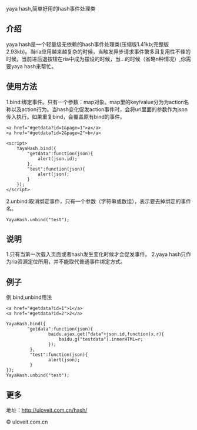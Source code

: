yaya hash,简单好用的hash事件处理类


## 介绍

yaya hash是一个轻量级无依赖的hash事件处理类(压缩版1.41kb;完整版2.93kb)。当ria应用越来越复杂的时候，当触发异步请求事件繁多且复用性不佳的时候，当前进后退按钮在ria中成为摆设的时候，当...的时候（省略n种情况）,你需要yaya hash来帮忙。

## 使用方法

1.bind:绑定事件。只有一个参数：map对象。map里的key/value分为为action名称以及action行为。当hash变化促发action事件时，会将url里面的参数作为json传入执行。如果重复bind，会覆盖原有bind的事件。
	
	<a href="#getdata?id=1&page=1">a</a>
	<a href="#getdata?id=2&page=2">b</a>

	<script>
		YayaHash.bind({
			"getdata":function(json){
		    	alert(json.id); 
		    },
		    "test":function(json){
		     	alert(json);
		    }
		});
	</script>

2.unbind:取消绑定事件，只有一个参数（字符串或数组），表示要去掉绑定的事件名。

	YayaHash.unbind("test");

## 说明

1.只有当第一次载入页面或者hash发生变化时候才会促发事件。
2.yaya hash只作为ria资源定位所用，并不能取代普通事件绑定方式。

## 例子

例 bind,unbind用法

	<a href="#getdata?id=1">1</a>
	<a href="#getdata?id=2">2</a>

	YayaHash.bind({
	        "getdata":function(json){
	                baidu.ajax.get("data"+json.id,function(x,r){
	                    baidu.g("testdata").innerHTML=r;
	                });
	         },
	         "test":function(json){
	                alert(json);
	         }
	});
	YayaHash.unbind("test");	

## 更多

地址：http://uloveit.com.cn/hash/

© uloveit.com.cn 
